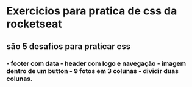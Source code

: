 # Exercicios para pratica de css da rocketseat

## são 5 desafios  para praticar css

### - footer com data  - header com logo e navegação - imagem dentro de um button - 9 fotos em 3 colunas - dividir duas colunas.
